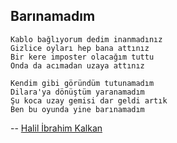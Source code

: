 ## Barınamadım

````
Kablo bağlıyorum dedim inanmadınız
Gizlice oyları hep bana attınız
Bir kere imposter olacağım tuttu
Onda da acımadan uzaya attınız

Kendim gibi göründüm tutunamadım
Dilara'ya dönüştüm yaranamadım
Şu koca uzay gemisi dar geldi artık
Ben bu oyunda yine barınamadım
````

-- [Halil İbrahim Kalkan](https://github.com/hikalkan)
